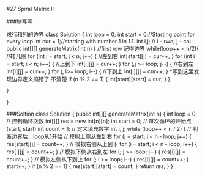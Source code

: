 #27 Spiral Matrix II


###瞎写写

求行和列的边界
class Solution {
    int loop = 0;
    int start = 0;//Starting point for every loop
    int cur = 1;//starting with number 1 in 1.1.
    int i,j; // i - rwo; j - col
    public int[][] generateMatrix(int n) {
        //first row 记得边界
        while(loop++ < n/2){ //转几圈
            for (int j = start; j < n; j++) { //左到右
                int[start][j] = cur++;
            } for (int i = start; i < n; i++) { //上到下
                int[i][j] = cur++;
            } for (,j >= loop; j--) { //右到左
                int[i][j] = cur++;
            } for (, i>= loop; i--) { //下到上
                int[i][j] = cur++;
            }                                               *写到这里发现边界定义搞错了 不清楚
            if (n % 2 == 1) {
                int[start][start] = cur;
            }
        }
        
    }
}

###Soltion
class Solution {
    public int[][] generateMatrix(int n) {
        int loop = 0;  // 控制循环次数
        int[][] res = new int[n][n];
        int start = 0;  // 每次循环的开始点(start, start)
        int count = 1;  // 定义填充数字
        int i, j;
        while (loop++ < n / 2) { // 判断边界后，loop从1开始
            // 模拟上侧从左到右
            for (j = start; j < n - loop; j++) {
                res[start][j] = count++;
            }
            // 模拟右侧从上到下
            for (i = start; i < n - loop; i++) {
                res[i][j] = count++;
            }
            // 模拟下侧从右到左
            for (; j >= loop; j--) {
                res[i][j] = count++;
            }
            // 模拟左侧从下到上
            for (; i >= loop; i--) {
                res[i][j] = count++;
            }
            start++;
        }
        if (n % 2 == 1) {
            res[start][start] = count;
        }
        return res;
    }
}